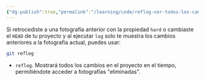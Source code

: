 ```yaml
---
{"dg-publish":true,"permalink":"/learning/code/reflog-ver-todos-los-cambios-del-proyecto-en-el-tiempo-en-git/","created":"2024-03-27T19:12","updated":"2024-03-27T19:12"}
---
```


Si retrocediste a una fotografía anterior con la propiedad `hard` o cambiaste el `HEAD` de tu proyecto y al ejecutar `log` solo te muestra los cambios anteriores a la fotografía actual, puedes usar:
```bash
git reflog
```
- `reflog`. Mostrará todos los cambios en el proyecto en el tiempo, permitiéndote acceder a fotografías "eliminadas". 